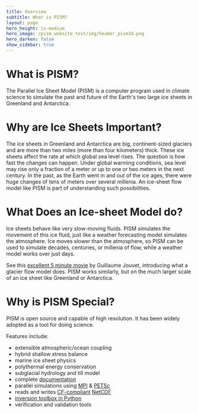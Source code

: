 ```yaml
---
title: Overview
subtitle: What is PISM?
layout: page
hero_height: is-medium
hero_image: /pism_website_test/img/header_pism3d.png
hero_darken: false
show_sidebar: true
---
```


# What is PISM?

The Parallel Ice Sheet Model (PISM) is a computer program used in climate science to simulate the past and future of the Earth's two large ice sheets in Greenland and Antarctica.

# Why are Ice Sheets Important?

The ice sheets in Greenland and Antarctica are big, continent-sized glaciers and are more than two miles (more than four kilometers) thick. These ice sheets affect the rate at which global sea level rises. The question is how fast the changes can happen. Under global warming conditions, sea level may rise only a fraction of a meter or up to one or two meters in the next century. In the past, as the Earth went in and out of the ice ages, there were huge changes of tens of meters over several millenia. An ice-sheet flow model like PISM is part of understanding such possibilities.

# What Does an Ice-sheet Model do?

Ice sheets behave like very slow-moving fluids. PISM simulates the movement of this ice fluid, just like a weather forecasting model simulates the atmosphere. Ice moves slower than the atmosphere, so PISM can be used to simulate decades, centuries, or millenia of flow, while a weather model works over just days.

See this [excellent 5 minute movie](https://www.imaginary.org/film/the-future-of-glaciers) by Guillaume Jouvet, introducing what a glacier flow model does. PISM works similarly, but on the much larger scale of an ice sheet like Greenland or Antarctica.

# Why is PISM Special?

PISM is open source and capable of high resolution. It has been widely adopted as a tool for doing science.

Features include:

 * extensible atmospheric/ocean coupling
 * hybrid shallow stress balance
 * marine ice sheet physics
 * polythermal energy conservation
 * subglacial hydrology and till model
 * complete [documentation](http://pism.github.io/pism/)
 * parallel simulations using [MPI](https://en.wikipedia.org/wiki/Message_Passing_Interface) & [PETSc](http://www.mcs.anl.gov/petsc/)
 * reads and writes [CF-compliant](http://cfconventions.org/) [NetCDF](http://www.unidata.ucar.edu/software/netcdf/)
 * [inversion toolbox in Python](http://www.pism-docs.org/doxy/inverse/html/index.html)
 * verification and validation tools